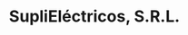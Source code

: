 ---
title: "SupliEléctricos, S.R.L."
url: /santo-domingo-oeste/suplielectricos-s-r-l/
shop: eléctrico
---